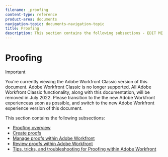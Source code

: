 ```yaml
---
filename: _proofing
content-type: reference
product-area: documents
navigation-topic: documents-navigation-topic
title: Proofing
description: This section contains the following subsections - EDIT ME.
---
```


# Proofing

>[!IMPORTANT]
>
>You're currently viewing the Adobe Workfront Classic version of this document. Adobe Workfront Classic is no longer supported. All Adobe Workfront Classic functionality, along with this documentation, will be removed in July 2022. Please transition to the the new Adobe Workfront experienceas soon as possible, and switch to the new Adobe Workfront experience version of this document.

This section contains the following subsections:

* [Proofing overview](../../review-and-approve-work/proofing/proofing-overview/proofing-basics.md) 
* [Create proofs](../../review-and-approve-work/proofing/creating-proofs-within-workfront/create-proofs--in-wf.md) 
* [Manage proofs within Adobe Workfront](../../review-and-approve-work/proofing/managing-proofs-within-workfront/manage-proofs-in-wf.md) 
* [Review proofs within Adobe Workfront](../../review-and-approve-work/proofing/reviewing-proofs-within-workfront/review-proofs-in-wf.md) 
* [Tips, tricks, and troubleshooting for Proofing within Adobe Workfront](../../review-and-approve-work/proofing/tips-tricks-and-troubleshooting/tips-tricks-troubleshooting-proofing.md)

